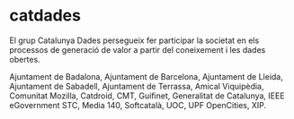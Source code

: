 catdades
========

El grup Catalunya Dades persegueix fer participar la societat en els processos de generació de valor a partir del coneixement i les dades obertes.  

Ajuntament de Badalona, Ajuntament de Barcelona, Ajuntament de Lleida, Ajuntament de Sabadell, Ajuntament de Terrassa, Amical Viquipèdia, Comunitat Mozilla, Catdroid, CMT, Guifinet, Generalitat de Catalunya, IEEE eGovernment STC, Media 140, Softcatalà, UOC, UPF OpenCities, XIP.
